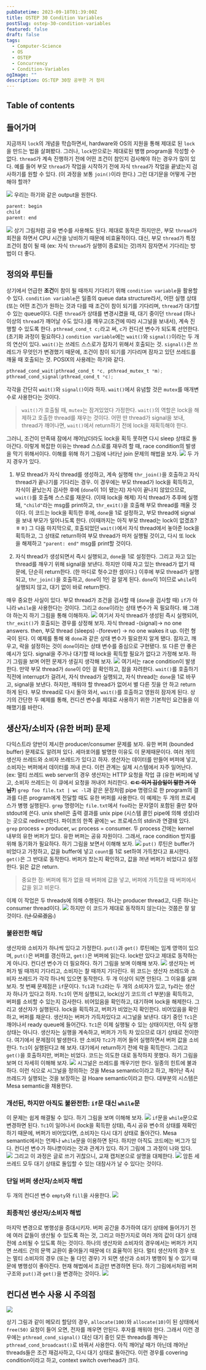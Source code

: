 ```yaml
---
pubDatetime: 2023-09-18T01:39:00Z
title: OSTEP 30 Condition Variables
postSlug: ostep-30-condition-variables
featured: false
draft: false
tags:
  - Computer-Science
  - OS
  - OSTEP
  - Concurrency
  - Condition-Variables
ogImage: ""
description: OS:TEP 30장 공부한 거 정리
---
```


## Table of contents

## 들어가며

지금까지 `lock`의 개념을 학습하면서, hardware와 OS의 지원을 통해 제대로 된 `lock`을 만드는 법을 살펴봤다.
그러나, `lock`만으로는 제대로된 병행 program을 작성할 수 없다.
`thread`가 계속 진행하기 전에 어떤 조건이 참인지 검사해야 하는 경우가 많이 있다.
예를 들어 부모 `thread`가 작업을 시작하기 전에 자식 `thread`가 작업을 끝냈는지 검사하기를 원할 수 있다. (이 과정을 보통 `join()`이라 한다.)
그런 대기문을 어떻게 구현해야 할까?

![](/src/assets/image/ostep-30-condition-variables-1694969269278.jpeg)
우리는 하기와 같은 output을 원한다.

```bash
parent: begin
child
parent: end
```

![](/src/assets/image/ostep-30-condition-variables-1694969372752.jpeg)
상기 그림처럼 공유 변수를 사용해도 된다. 제대로 동작은 하지만은, 부모 `thread`가 회전을 하면서 CPU 시간을 낭비하기 때문에 비효율적이다.
대신, 부모 `thread`가 특정 조건이 참이 될 때 (ex: 자식 `thread`가 실행이 종료되는 것)까지 잠자면서 기다리는 방법이 더 좋다.

## 정의와 루틴들

상기에서 언급한 **조건**이 참이 될 때까지 기다리기 위해 `condition variable`을 활용할 수 있다.
`condition variable`은 일종의 queue data structure라서, 어떤 실행 상태 (또는 어떤 조건)가 원하는 것과 다를 때 조건이 참이 되기를 기다리며, `thread`가 대기할 수 있는 queue이다.
다른 `thread`가 상태를 변경시켰을 때, 대기 중이던 `thread` (하나 이상의 `thread`가 깨어날 수도 있다.)를 깨우고(조건에 따라 시그널을 보내서), 계속 진행할 수 있도록 한다.
`pthread_cond_t c;`라고 써, `c`가 컨디션 변수가 되도록 선언한다. (초기화 과정이 필요하다.)
`condition variable`에는 `wait()`와 `signal()`이라는 두 개의 연산이 있다.
`wait()`는 쓰레드 스스로가 잠자기 위해서 호출되는 것.
`signal()`은 쓰레드가 무엇인가 변경했기 때문에, 조건이 참이 되기를 기다리며 잠자고 있던 쓰레드를 깨울 때 호출되는 것.
POSIX의 사용례는 하기와 같다.

```c
pthread_cond_wait(pthread_cond_t *c, pthread_mutex_t *m);
pthread_cond_signal(pthread_cond_t *c);
```

각각을 간단히 `wait()`와 `signal()`이라 하자.
`wait()`에서 유념할 것은 `mutex`를 매개변수로 사용한다는 것이다.

> `wait()`가 호출될 때, `mutex`는 잠겨있었다 가정한다. `wait()`의 역할은 lock을 해제하고 호출한 thread를 재우는 것이다. 어떤 딴 thread가 signal을 보내, thread가 깨어나면, `wait()`에서 return하기 전에 lock을 재획득해야 한다.

그러니, 조건이 만족돼 잠에서 깨어났더라도 lock을 획득 못하면 다시 sleep 상태로 돌아간다.
이렇게 복잡한 이유는 thread 스스로를 재우려 할 때, race condition의 발생을 막기 위해서이다.
이해를 위해 하기 그림에 나타난 join 문제의 해법을 보자.
![](/src/assets/image/ostep-30-condition-variables-1694972374585.jpeg)
두 가지 경우가 있다.

1. 부모 thread가 자식 thread를 생성하고, 계속 실행해 `thr_join()`을 호출하고 자식 thread가 끝나기를 기다리는 경우. 이 경우에는 부모 thread가 lock을 획득하고, 자식이 끝났는지 검사한 후에 (`done`이 1이 됐는지) 자식이 끝나지 않았으므로, `wait()`를 호출해 스스로를 재운다. (이때 lock을 해제) 자식 thread가 추후에 실행돼, `"child"`라는 msg를 print하고, `thr_exit()`을 호출해 부모 thread를 깨울 것이다. 이 코드는 lock을 획득한 후에, `done`을 1로 설정하고, 부모 thread에 signal을 보내 부모가 일어나도록 한다. (이때까지는 아직 부모 thread는 lock이 없겠죠? ㅎㅎ) 그 다음 마지막으로, 호출되었던 `wait()`에서 자식 thread에서 놓아준 lock을 획득하고, 그 상태로 return하여 부모 thread가 마저 실행될 것이고, 다시 또 lock을 해제하고 `"parent: end"` msg를 print할 것이다.

2. 자식 thread가 생성되면서 즉시 실행되고, `done`을 1로 설정한다. 그리고 자고 있는 thread를 깨우기 위해 signal을 보낸다. 하지만 이때 자고 있는 thread가 없기 때문에, 단순히 return한다. (한 마디로 헛수고한 셈이다.) 이후에 부모 thread가 실행되고, `thr_join()`을 호출하고, `done`이 1인 걸 알게 된다. `done`이 1이므로 `while`이 실행되지 않고, 대기 없이 바로 return한다.

매우 중요한 사실이 있다.
부모 thread가 조건을 검사할 때 (`done`을 검사할 때) `if`가 아니라 `while`을 사용한다는 것이다. 그리고 `done`이라는 상태 변수가 꼭 필요하다.
왜 그래야 하는지 하기 그림을 통해 이해하자.
![](/src/assets/image/ostep-30-condition-variables-1694973358249.jpeg)
여기서 자식 thread가 생성된 즉시 실행되어, `thr_exit()`가 호출되는 경우를 상정해 보자. 자식 thread -(signal)-> no one answers. then, 부모 thread (sleeps) -(forever) -> no one wakes it up. 이런 형국이 된다.
이 예제를 통해 왜 `done`과 같은 상태 변수가 필요한지 알게 됐다.
잠자고, 깨우고, 락을 설정하는 것이 `done`이라는 상태 변수를 중심으로 구현됐다.
또 다른 안 좋은 예시가 있다.
signal을 주거나 대기할 때 lock을 획득할 필요가 없다고 가정해 보자.
하기 그림을 보며 어떤 문제가 생길지 생각해 보자.
![](/src/assets/image/ostep-30-condition-variables-1694973636035.jpeg)
여기서는 race condition이 발생한다. 만약 부모 thread가 `done`이 0인 걸 확인하고, 잠을 자려한다. `wait()`를 호출하기 직전에 interrupt가 걸려서, 자식 thread가 실행되고, 자식 thread는 `done`을 1로 바꾸고, signal을 보낸다. 하지만, 깨워야 할 thread가 없어서 별 다른 짓을 안 하고 return하게 된다. 부모 thread로 다시 돌아 와서, `wait()`를 호출하고 영원히 잠자게 된다.
상기의 간단한 두 예제를 통해, 컨디션 변수를 제대로 사용하기 위한 기본적인 요건들을 이해했기를 바란다.

## 생산자/소비자 (유한 버퍼) 문제

다익스트라 양반이 제시한 producer/consumer 문제를 보자.
유한 버퍼 (bounded buffer) 문제로도 알려져 있다.
세마포어를 발명한 이유도 이 문제때문이다.
여러 개의 생산자 쓰레드와 소비자 쓰레드가 있다고 하자.
생산자는 데이터를 만들어 버퍼에 넣고, 소비자는 버퍼에서 데이터를 꺼내 쓴다.
이런 관계는 실제 시스템에서 자주 일어난다. (ex: 멀티 쓰레드 web server의 경우 생산자는 HTTP 요청을 작업 큐 (유한 버퍼)에 넣고, 소비자 쓰레드는 이 큐에서 요청을 꺼내어 처리한다. ~~**ㄷㄷ 이거 김승일이 말한 거 아님?**~~)
`grep foo file.txt | wc -l`과 같은 문장처럼 pipe 명령으로 한 program의 결과를 다른 program에게 전달할 때도 유한 버퍼를 사용한다.
이 예제는 두 개의 프로세스가 병행 실행된다. `grep` 명령어는 `file.txt`에서 `foo`라는 문자열이 포함된 줄만 찾아 stdout에 쓴다. unix shell은 출력 결과를 unix pipe (시스템 콜인 pipe에 의해 생성)라는 곳으로 redirect한다.
파이프의 한쪽 끝에는 `wc` 프로세스의 stdin과 연결돼 있다.
`grep` process = producer, `wc` process = consumer.
두 process 간에는 kernel 내부의 유한 버퍼가 있다.
유한 버퍼는 공유 자원이다.
그래서, race condition 방지를 위해 동기화가 필요하다.
하기 그림을 보면서 이해해 보자.
![](/src/assets/image/ostep-30-condition-variables-1695000070208.jpeg)
`put()` 루틴은 buffer가 비었다고 가정하고, 값을 buffer에 넣고 `count`를 1로 set하여 가득찼다고 표시한다.
`get()`은 그 반대로 동작한다.
버퍼가 찼는지 확인하고, 값을 꺼낸 버퍼가 비었다고 설정한다.
읽은 값은 return.

> 중요한 점: 버퍼에 뭐가 없을 때 버퍼에 값을 넣고, 버퍼에 가득찼을 때 버퍼에서 값을 읽고 비운다.

이제 이 작업은 두 threads에 의해 수행된다.
하나는 producer thread고, 다른 하나는 consumer thread이다.
![](/src/assets/image/ostep-30-condition-variables-1695000430496.jpeg)
하지만 이 코드가 제대로 동작하지 않는다는 것쯤은 잘 알 것이다. (~~난 모르겠음.~~)

### 불완전한 해답

생산자와 소비자가 하나씩 있다고 가정한다.
`put()`과 `get()` 루틴에는 임계 영역이 있으며, `put()`은 버퍼를 갱신하고, `get()`은 버퍼에 읽는다.
lock만 있다고 제대로 동작하는 게 아니다.
컨디션 변수가 더 필요하다.
하기 그림을 보며 이해해 보자.
![](/src/assets/image/ostep-30-condition-variables-1695000654755.jpeg)
생산자는 버퍼가 빌 때까지 기다리고, 소비자는 찰 때까지 기다린다.
위 코드는 생산자 쓰레드와 소비자 쓰레드가 각각 하나씩 있으면 동작한다.
두 개 이상이 되면 안된다.
그 이유를 살펴 보자.
첫 번째 문제점은 `if`문이다.
`Tc1`과 `Tc2`라는 두 개의 소비자가 있고, `Tp`라는 생산자 하나가 있다고 하자.
`Tc1`이 먼저 실행되고, lock(상기 코드의 c1 부분)을 획득하고, 버퍼를 소비할 수 있는지 검사한다.
비어있음을 확인하고, 대기하며 lock을 해제한다.
그리고 생산자가 실행된다.
lock을 획득하고, 버퍼가 비었는지 확인한다.
비어있음을 확인하고, 버퍼를 채운다.
생산자는 버퍼가 가득차있다고 시그널을 보낸다.
대기 중인 `Tc1`은 깨어나서 ready queue에 들어간다.
`Tc1`은 이제 실행될 수 있는 상태이지만, 아직 실행 상태는 아니다.
생산자는 실행을 계속하고, 버퍼가 가득 차 있으므로 대기 상태로 전이한다.
여기에서 문제점이 발생한다.
딴 소비자 `Tc2`가 끼어 들어 실행하면서 버퍼 값을 소비한다.
`Tc1`이 실행된다고 해 보자.
대기에서 return하기 전에 락을 획득한다.
그리고 `get()`을 호출하지만, 버퍼는 비었다.
코드는 의도한 대로 동작하지 못했다.
하기 그림을 보며 더 자세히 이해해 보자.
![](/src/assets/image/ostep-30-condition-variables-1695001454877.jpeg)
시그널은 쓰레드를 깨우기만 한다.
일종의 힌트에 불과하다.
이런 식으로 시그널을 정의하는 것을 Mesa semantic이라고 하고, 깨어난 즉시 쓰레드가 실행되는 것을 보장하는 걸 Hoare semantic이라고 한다.
대부분의 시스템은 Mesa semantic을 채용한다.

### 개선된, 하지만 아직도 불완전한: `if`문 대신 `while`문

이 문제는 쉽게 해결될 수 있다.
하기 그림을 보며 이해해 보자.
![](/src/assets/image/ostep-30-condition-variables-1695001770681.jpeg)
`if`문을 `while`문으로 변경하면 된다.
`Tc1`이 일어나서 (lock을 획득한 상태), 즉시 공유 변수의 상태를 재확인하기 때문에, 버퍼가 비어있다면, 소비자는 다시 대기 상태로 돌아간다.
Mesa semantic에서는 언제나 `while`문을 이용하면 된다.
하지만 아직도 코드에는 버그가 있다.
컨디션 변수가 하나뿐이라는 것과 관계가 있다.
하기 그림에 그 과정이 나와 있다.
![](/src/assets/image/ostep-30-condition-variables-1695002361454.jpeg)
그리고 이 과정은 글로 쓰기 귀찮으니, 교재 캡처본으로 설명을 대체한다.
![](/src/assets/image/ostep-30-condition-variables-1695002400634.jpeg)
암튼 세 쓰레드 모두 대기 상태로 돌입할 수 있는 대참사가 날 수 있다는 것이다.

### 단일 버퍼 생산자/소비자 해법

두 개의 컨디션 변수 `empty`와 `fill`을 사용한다.
![](/src/assets/image/ostep-30-condition-variables-1695002665298.jpeg)

### 최종적인 생산자/소비자 해법

마지막 변경으로 병행성을 증대시키자.
버퍼 공간을 추가하여 대기 상태에 들어가기 전에 여러 값들이 생산될 수 있도록 하는 것, 그리고 마찬가지로 여러 개의 값이 대기 상태 전에 소비될 수 있도록 하는 것이다.
하나의 생산자와 소비자의 경우에서는 버퍼가 커지면 쓰레드 간의 문맥 교환이 줄어들기 때문에 더 효율적이 된다.
멀티 생산자의 경우 또는 멀티 소비자의 경우 (또는 둘 다인 경우) 가 되면 생산과
소비가 병행이 될 수 있기 때문에 병행성이 좋아진다.
현재 해법에서 조금만 변경하면 된다.
하기 그림에서처럼 버퍼 구조와 `put()`과 `get()`을 변경하는 것이다.
![](/src/assets/image/ostep-30-condition-variables-1695004571959.jpeg)

## 컨디션 변수 사용 시 주의점

![](/src/assets/image/ostep-30-condition-variables-1695004704430.jpeg)

상기 그림과 같이 메모리 할당의 경우, `allocate(100)`와 `allocate(10)`이 된 상태에서 `free(50)` 요청이 들어 오면, 전자를 깨우면 안된다.
후자를 깨워야 한다.
그래서 이런 경우에는 `pthread_cond_signal()` 대신 대기 중인 모든 threads를 깨우는 `pthread_cond_broadcast()`로 바꿔서 사용한다.
아직 깨어날 때가 아닌데 깨어난 threads들은 조건 재검사하고, 다시 대기 상태로 돌아간다.
이런 경우를 covering condition이라고 하고, context switch overhead가 크다.
